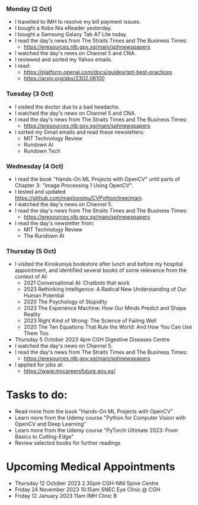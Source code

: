 ### Monday (2 Oct)
- I travelled to IMH to resolve my bill payment issues.
- I bought a Kobo Nia eReader yesterday.
- I bought a Samsung Galaxy Tab A7 Lite today.  
- I read the day's news from The Straits Times and The Business Times:
    - https://eresources.nlb.gov.sg/main/sphnewspapers
- I watched the day's news on Channel 5 and CNA.  
- I reviewed and sorted my Yahoo emails.  
- I read:
    - https://platform.openai.com/docs/guides/gpt-best-practices
    - https://arxiv.org/abs/2302.06100

### Tuesday (3 Oct)
- I visited the doctor due to a bad headache.  
- I watched the day's news on Channel 5 and CNA.  
- I read the day's news from The Straits Times and The Business Times:
    - https://eresources.nlb.gov.sg/main/sphnewspapers
- I sorted my Gmail emails and read these newsletters:
    - MIT Technology Review
    - Rundown AI
    - Rundown Tech

### Wednesday (4 Oct)
- I read the book "Hands-On ML Projects with OpenCV" until parts of Chapter 3: "Image Processing 1 Using OpenCV".  
- I tested and updated https://github.com/maxloosmu/CVPython/tree/main.  
- I watched the day's news on Channel 5.
- I read the day's news from The Straits Times and The Business Times:
    - https://eresources.nlb.gov.sg/main/sphnewspapers
- I read the day's newsletter from:
    - MIT Technology Review
    - The Rundown AI

### Thursday (5 Oct)
- I visited the Kinokuniya bookstore after lunch and before my hospital appointment, and identified several books of some relevance from the context of AI:
    - 2021 Conversational AI: Chatbots that work
    - 2023 Rethinking Intelligence: A Radical New Understanding of Our Human Potential 
    - 2020 The Psychology of Stupidity
    - 2023 The Experience Machine: How Our Minds Predict and Shape Reality 
    - 2023 Right Kind of Wrong: The Science of Failing Well 
    - 2020 The Ten Equations That Rule the World: And How You Can Use Them Too 
- Thursday 5 October 2023 4pm CGH Digestive Diseases Centre
- I watched the day's news on Channel 5.
- I read the day's news from The Straits Times and The Business Times:
    - https://eresources.nlb.gov.sg/main/sphnewspapers
- I applied for jobs at:
    - https://www.mycareersfuture.gov.sg/



# Tasks to do:
- Read more from the book "Hands-On ML Projects with OpenCV"
- Learn more from the Udemy course "Python for Computer Vision with OpenCV and Deep Learning"
- Learn more from the Udemy course "PyTorch Ultimate 2023: From Basics to Cutting-Edge"
- Review selected books for further readings

# Upcoming Medical Appointments
- Thursday 12 October 2023 2.30pm CGH-NNI Spine Centre
- Friday 24 November 2023 10.15am SNEC Eye Clinic @ CGH
- Friday 12 January 2023 11am IMH Clinic B
